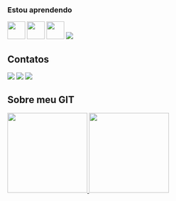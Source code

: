 ### Estou aprendendo 

<img src="https://cdn.jsdelivr.net/gh/devicons/devicon/icons/python/python-original-wordmark.svg" width="40" height="40"/> <img src="https://cdn.jsdelivr.net/gh/devicons/devicon/icons/nodejs/nodejs-original-wordmark.svg" width="40" height="40"/> <img src="https://cdn.jsdelivr.net/gh/devicons/devicon/icons/javascript/javascript-original.svg" width="40" height="40"/> <img
src="https://cdn.jsdelivr.net/gh/devicons/devicon/icons/html5/html5-plain-wordmark.svg" />
          





## Contatos

<div>
<a href="https://www.instagram.com/soterolucass/" target="_blank"><img src="https://img.shields.io/badge/-Instagram-%23E4405F?style=for-the-badge&logo=instagram&logoColor=white" target="_blank"></a>
<a href = "https://mail.google.com/mail/u/0/?tab=rm&ogbl#inbox"><img src="https://img.shields.io/badge/Gmail-D14836?style=for-the-badge&logo=gmail&logoColor=white" target="_blank"></a>
<a href="https://www.linkedin.com/in/lucas-henrique-lemos-silva-sotero-234995222/" target="_blank"><img src="https://img.shields.io/badge/-LinkedIn-%230077B5?style=for-the-badge&logo=linkedin&logoColor=white" target="_blank"></a>   
</div>

## Sobre meu GIT

<div>

<a href="https://github.com/lucasoteroo">
<img height="180em" src="https://github-readme-stats.vercel.app/api/top-langs/?username=lucasoteroo&layout=compact&langs_count=7&theme=dracula"/>
<img height="180em" src="https://github-readme-stats.vercel.app/api?username=lucasoteroo&show_icons=true&theme=dracula&include_all_commits=true&count_private=true"/>
</div>

